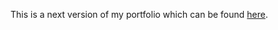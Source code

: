 This is a next version of my portfolio which can be found [here](https://oluwatobilobaagbeja.netlify.app).